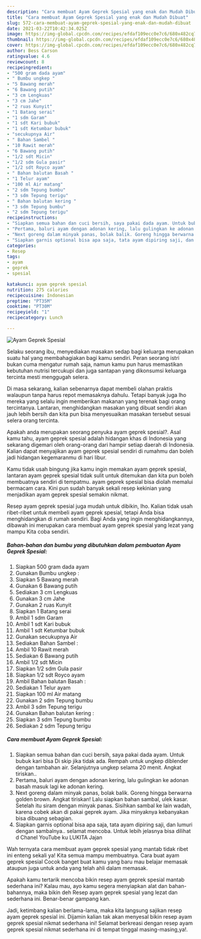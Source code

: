 ```yaml
---
description: "Cara membuat Ayam Geprek Spesial yang enak dan Mudah Dibuat"
title: "Cara membuat Ayam Geprek Spesial yang enak dan Mudah Dibuat"
slug: 572-cara-membuat-ayam-geprek-spesial-yang-enak-dan-mudah-dibuat
date: 2021-03-22T10:42:34.025Z
image: https://img-global.cpcdn.com/recipes/efdaf109ecc0e7c6/680x482cq70/ayam-geprek-spesial-foto-resep-utama.jpg
thumbnail: https://img-global.cpcdn.com/recipes/efdaf109ecc0e7c6/680x482cq70/ayam-geprek-spesial-foto-resep-utama.jpg
cover: https://img-global.cpcdn.com/recipes/efdaf109ecc0e7c6/680x482cq70/ayam-geprek-spesial-foto-resep-utama.jpg
author: Bess Carson
ratingvalue: 4.6
reviewcount: 8
recipeingredient:
- "500 gram dada ayam"
- " Bumbu ungkep "
- "5 Bawang merah"
- "6 Bawang putih"
- "3 cm Lengkuas"
- "3 cm Jahe"
- "2 ruas Kunyit"
- "1 Batang serai"
- "1 sdm Garam"
- "1 sdt Kari bubuk"
- "1 sdt Ketumbar bubuk"
- "secukupnya Air"
- " Bahan Sambel "
- "10 Rawit merah"
- "6 Bawang putih"
- "1/2 sdt Micin"
- "1/2 sdm Gula pasir"
- "1/2 sdt Royco ayam"
- " Bahan balutan Basah "
- "1 Telur ayam"
- "100 ml Air matang"
- "2 sdm Tepung bumbu"
- "3 sdm Tepung terigu"
- " Bahan balutan kering "
- "3 sdm Tepung bumbu"
- "2 sdm Tepung terigu"
recipeinstructions:
- "Siapkan semua bahan dan cuci bersih, saya pakai dada ayam. Untuk bubuk kari bisa Di skip jika tidak ada. Rempah untuk ungkep diblender dengan tambahan air. Selanjutnya ungkep selama 20 menit. Angkat tiriskan.."
- "Pertama, baluri ayam dengan adonan kering, lalu gulingkan ke adonan basah masuk lagi ke adonan kering."
- "Next goreng dalam minyak panas, bolak balik. Goreng hingga berwarna golden brown. Angkat tiriskan! Lalu siapkan bahan sambal, ulek kasar. Setelah itu siram dengan minyak panas. Sisihkan sambal ke lain wadah, karena cobek akan di pakai geprek ayam. Jika minyaknya kebanyakan bisa dibuang sebagian."
- "Siapkan garnis optional bisa apa saja, tata ayam dipiring saji, dan lumuri dengan sambalnya.. selamat mencoba. Untuk lebih jelasnya bisa dilihat d Chanel YouTube ku LUKITA Jajan"
categories:
- Resep
tags:
- ayam
- geprek
- spesial

katakunci: ayam geprek spesial 
nutrition: 275 calories
recipecuisine: Indonesian
preptime: "PT35M"
cooktime: "PT30M"
recipeyield: "1"
recipecategory: Lunch

---
```



![Ayam Geprek Spesial](https://img-global.cpcdn.com/recipes/efdaf109ecc0e7c6/680x482cq70/ayam-geprek-spesial-foto-resep-utama.jpg)

Selaku seorang ibu, menyediakan masakan sedap bagi keluarga merupakan suatu hal yang membahagiakan bagi kamu sendiri. Peran seorang istri bukan cuma mengatur rumah saja, namun kamu pun harus memastikan kebutuhan nutrisi tercukupi dan juga santapan yang dikonsumsi keluarga tercinta mesti menggugah selera.

Di masa  sekarang, kalian sebenarnya dapat membeli olahan praktis walaupun tanpa harus repot memasaknya dahulu. Tetapi banyak juga lho mereka yang selalu ingin memberikan makanan yang terenak bagi orang tercintanya. Lantaran, menghidangkan masakan yang dibuat sendiri akan jauh lebih bersih dan kita pun bisa menyesuaikan masakan tersebut sesuai selera orang tercinta. 



Apakah anda merupakan seorang penyuka ayam geprek spesial?. Asal kamu tahu, ayam geprek spesial adalah hidangan khas di Indonesia yang sekarang digemari oleh orang-orang dari hampir setiap daerah di Indonesia. Kalian dapat menyajikan ayam geprek spesial sendiri di rumahmu dan boleh jadi hidangan kegemaranmu di hari libur.

Kamu tidak usah bingung jika kamu ingin memakan ayam geprek spesial, lantaran ayam geprek spesial tidak sulit untuk ditemukan dan kita pun boleh membuatnya sendiri di tempatmu. ayam geprek spesial bisa diolah memalui bermacam cara. Kini pun sudah banyak sekali resep kekinian yang menjadikan ayam geprek spesial semakin nikmat.

Resep ayam geprek spesial juga mudah untuk dibikin, lho. Kalian tidak usah ribet-ribet untuk membeli ayam geprek spesial, tetapi Anda bisa menghidangkan di rumah sendiri. Bagi Anda yang ingin menghidangkannya, dibawah ini merupakan cara membuat ayam geprek spesial yang lezat yang mampu Kita coba sendiri.

<!--inarticleads1-->

##### Bahan-bahan dan bumbu yang dibutuhkan dalam pembuatan Ayam Geprek Spesial:

1. Siapkan 500 gram dada ayam
1. Gunakan  Bumbu ungkep :
1. Siapkan 5 Bawang merah
1. Gunakan 6 Bawang putih
1. Sediakan 3 cm Lengkuas
1. Gunakan 3 cm Jahe
1. Gunakan 2 ruas Kunyit
1. Siapkan 1 Batang serai
1. Ambil 1 sdm Garam
1. Ambil 1 sdt Kari bubuk
1. Ambil 1 sdt Ketumbar bubuk
1. Gunakan secukupnya Air
1. Sediakan  Bahan Sambel :
1. Ambil 10 Rawit merah
1. Sediakan 6 Bawang putih
1. Ambil 1/2 sdt Micin
1. Siapkan 1/2 sdm Gula pasir
1. Siapkan 1/2 sdt Royco ayam
1. Ambil  Bahan balutan Basah :
1. Sediakan 1 Telur ayam
1. Siapkan 100 ml Air matang
1. Gunakan 2 sdm Tepung bumbu
1. Ambil 3 sdm Tepung terigu
1. Gunakan  Bahan balutan kering :
1. Siapkan 3 sdm Tepung bumbu
1. Sediakan 2 sdm Tepung terigu




<!--inarticleads2-->

##### Cara membuat Ayam Geprek Spesial:

1. Siapkan semua bahan dan cuci bersih, saya pakai dada ayam. Untuk bubuk kari bisa Di skip jika tidak ada. Rempah untuk ungkep diblender dengan tambahan air. Selanjutnya ungkep selama 20 menit. Angkat tiriskan..
1. Pertama, baluri ayam dengan adonan kering, lalu gulingkan ke adonan basah masuk lagi ke adonan kering.
1. Next goreng dalam minyak panas, bolak balik. Goreng hingga berwarna golden brown. Angkat tiriskan! Lalu siapkan bahan sambal, ulek kasar. Setelah itu siram dengan minyak panas. Sisihkan sambal ke lain wadah, karena cobek akan di pakai geprek ayam. Jika minyaknya kebanyakan bisa dibuang sebagian.
1. Siapkan garnis optional bisa apa saja, tata ayam dipiring saji, dan lumuri dengan sambalnya.. selamat mencoba. Untuk lebih jelasnya bisa dilihat d Chanel YouTube ku LUKITA Jajan




Wah ternyata cara membuat ayam geprek spesial yang mantab tidak ribet ini enteng sekali ya! Kita semua mampu membuatnya. Cara buat ayam geprek spesial Cocok banget buat kamu yang baru mau belajar memasak ataupun juga untuk anda yang telah ahli dalam memasak.

Apakah kamu tertarik mencoba bikin resep ayam geprek spesial mantab sederhana ini? Kalau mau, ayo kamu segera menyiapkan alat dan bahan-bahannya, maka bikin deh Resep ayam geprek spesial yang lezat dan sederhana ini. Benar-benar gampang kan. 

Jadi, ketimbang kalian berlama-lama, maka kita langsung sajikan resep ayam geprek spesial ini. Dijamin kalian tak akan menyesal bikin resep ayam geprek spesial nikmat sederhana ini! Selamat berkreasi dengan resep ayam geprek spesial nikmat sederhana ini di tempat tinggal masing-masing,ya!.

